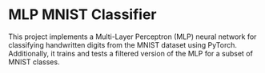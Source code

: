 # MLP MNIST Classifier
This project implements a Multi-Layer Perceptron (MLP) neural network for classifying handwritten digits from the MNIST dataset using PyTorch. Additionally, it trains and tests a filtered version of the MLP for a subset of MNIST classes.
